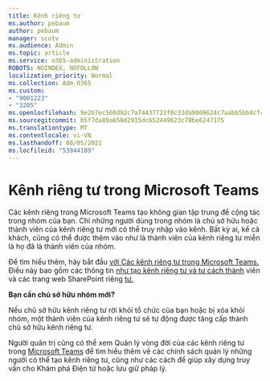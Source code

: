```yaml
---
title: Kênh riêng tư
ms.author: pebaum
author: pebaum
manager: scotv
ms.audience: Admin
ms.topic: article
ms.service: o365-administration
ROBOTS: NOINDEX, NOFOLLOW
localization_priority: Normal
ms.collection: Adm_O365
ms.custom:
- "9001223"
- "3205"
ms.openlocfilehash: 9e2b7ec560d92c7a74437723f0c33da9009624c7aabb5bb4cf4b3906d916051a
ms.sourcegitcommit: b5f7da89a650d2915dc652449623c78be6247175
ms.translationtype: MT
ms.contentlocale: vi-VN
ms.lasthandoff: 08/05/2021
ms.locfileid: "53944189"
---
```

# <a name="private-channels-in-microsoft-teams"></a>Kênh riêng tư trong Microsoft Teams

Các kênh riêng trong Microsoft Teams tạo không gian tập trung để cộng tác trong nhóm của bạn. Chỉ những người dùng trong nhóm là chủ sở hữu hoặc thành viên của kênh riêng tư mới có thể truy nhập vào kênh. Bất kỳ ai, kể cả khách, cũng có thể được thêm vào như là thành viên của kênh riêng tư miễn là họ đã là thành viên của nhóm.

Để tìm hiểu thêm, hãy bắt đầu [với Các kênh riêng tư trong Microsoft Teams.](https://docs.microsoft.com/MicrosoftTeams/private-channels) Điều này bao gồm các thông tin [như tạo kênh riêng tư và tư cách thành](https://docs.microsoft.com/MicrosoftTeams/private-channels#private-channel-creation-and-membership) viên và các trang web SharePoint riêng [tư.](https://docs.microsoft.com/MicrosoftTeams/private-channels#private-channel-sharepoint-sites)

**Bạn cần chủ sở hữu nhóm mới?**

Nếu chủ sở hữu kênh riêng tư rời khỏi tổ chức của bạn hoặc bị xóa khỏi nhóm, một thành viên của kênh riêng tư sẽ tự động được tăng cấp thành chủ sở hữu kênh riêng tư.

Người quản trị cũng có thể xem Quản lý vòng đời của các kênh riêng tư trong [Microsoft Teams](https://docs.microsoft.com/MicrosoftTeams/private-channels-life-cycle-management) để tìm hiểu thêm về các chính sách quản lý những người có thể tạo kênh riêng tư, cũng như các cách để giúp xây dựng truy vấn cho Khám phá Điện tử hoặc lưu giữ pháp lý.
